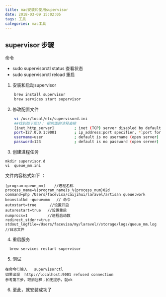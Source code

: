 ```yaml
---
title: mac安装和使用supervisor
date: 2018-03-09 15:02:05
tags: 工具
categories: mac工具
---
```

##  supervisor 步骤

命令

- sudo supervisorctl status   查看状态
- sudo supervisorctl reload   重启


1. 安装和启动supervisor

```bash
    brew install supervisor
    brew services start supervisor
  ```

2. 修改配置文件

```bash
    vi /usr/local/etc/supervisord.ini
    ##找到如下部分： 把前面的注释去掉
    [inet_http_server]         ; inet (TCP) server disabled by default
    port=127.0.0.1:9001        ; ip_address:port specifier, *:port for all iface
    username=user              ; default is no username (open server)
    password=123               ; default is no password (open server)
```

3. 创建进程任务

```创建目录和文件
mkdir supervisor.d      
vi  queue_mm.ini
```
  文件内容格式如下 ：
```
[program:queue_mm]    //进程名称
process_name=%(program_name)s_%(process_num)02d
command=php /Users/facevisa/caijihui/laravel/artisan queue:work  beanstalkd –queue=mm   // 命令
autostart=true      //设置开启
autorestart=true   //设置重启
numprocs=1         //进程启动数
redirect_stderr=true
stdout_logfile=/Users/facevisa/my/laravel//storage/logs/queue_mm.log //日志文件
```

4. 重启服务
```bash   
  brew services restart supervisor
```

5. 测试   
```
在命令行输入   supervisorctl    
如果出现  http://localhost:9001 refused connection   
参考第三步，取消注释；如无提示，就ok
```

6. 至此，就安装成功了
